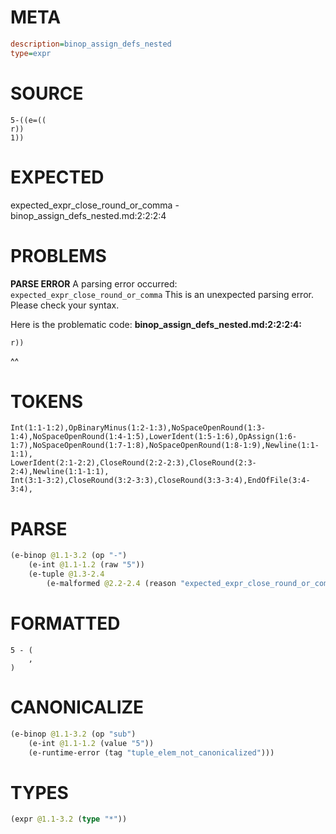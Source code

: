 # META
~~~ini
description=binop_assign_defs_nested
type=expr
~~~
# SOURCE
~~~roc
5-((e=((
r))
1))
~~~
# EXPECTED
expected_expr_close_round_or_comma - binop_assign_defs_nested.md:2:2:2:4
# PROBLEMS
**PARSE ERROR**
A parsing error occurred: `expected_expr_close_round_or_comma`
This is an unexpected parsing error. Please check your syntax.

Here is the problematic code:
**binop_assign_defs_nested.md:2:2:2:4:**
```roc
r))
```
 ^^


# TOKENS
~~~zig
Int(1:1-1:2),OpBinaryMinus(1:2-1:3),NoSpaceOpenRound(1:3-1:4),NoSpaceOpenRound(1:4-1:5),LowerIdent(1:5-1:6),OpAssign(1:6-1:7),NoSpaceOpenRound(1:7-1:8),NoSpaceOpenRound(1:8-1:9),Newline(1:1-1:1),
LowerIdent(2:1-2:2),CloseRound(2:2-2:3),CloseRound(2:3-2:4),Newline(1:1-1:1),
Int(3:1-3:2),CloseRound(3:2-3:3),CloseRound(3:3-3:4),EndOfFile(3:4-3:4),
~~~
# PARSE
~~~clojure
(e-binop @1.1-3.2 (op "-")
	(e-int @1.1-1.2 (raw "5"))
	(e-tuple @1.3-2.4
		(e-malformed @2.2-2.4 (reason "expected_expr_close_round_or_comma"))))
~~~
# FORMATTED
~~~roc
5 - (
	,
)
~~~
# CANONICALIZE
~~~clojure
(e-binop @1.1-3.2 (op "sub")
	(e-int @1.1-1.2 (value "5"))
	(e-runtime-error (tag "tuple_elem_not_canonicalized")))
~~~
# TYPES
~~~clojure
(expr @1.1-3.2 (type "*"))
~~~
